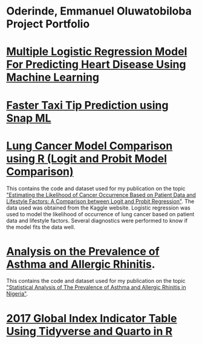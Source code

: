 # Oderinde, Emmanuel Oluwatobiloba Project Portfolio
# [Multiple Logistic Regression Model For Predicting Heart Disease Using Machine Learning](https://colab.research.google.com/drive/1IoPOoKgyFBaGPs2j2YKpTjCMDISMng8m?usp=sharing)
# [Faster Taxi Tip Prediction using Snap ML](https://colab.research.google.com/drive/16mCs8dC8Jy9GfLL-Mw7A9qXrnV88zgmH?usp=sharing)
# [Lung Cancer Model Comparison using R (Logit and Probit Model Comparison)](https://github.com/oderinde300/Lung-cancer)
This contains the code and dataset used for my publication on the topic ["Estimating the Likelihood of Cancer Occurrence Based on Patient Data and Lifestyle Factors: A Comparison between Logit and Probit Regression"](https://www.oalib.com/paper/6831526). The data used was obtained from the Kaggle website. Logistic regression was used to model the likelihood of occurrence of lung cancer based on patient data and lifestyle factors. Several diagnostics were performed to know if the model fits the data well.
# [Analysis on the Prevalence of Asthma and Allergic Rhinitis](https://github.com/oderinde300/Asthma-prevalence).
This contains the code and dataset used for my publication on the topic ["Statistical Analysis of The Prevalence of Asthma and Allergic Rhinitis in Nigeria"](https://abjournals.org/ajste/papers/volume-4/issue-4/statistical-analysis-on-the-prevalence-and-predictors-of-asthma-and-allergic-rhinitis-in-nigeria/).
# [2017 Global Index Indicator Table Using Tidyverse and Quarto in R](https://github.com/oderinde300/Quarto-Projects/blob/main/Tidyverse%20Project.pdf)
